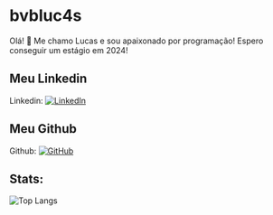 
# bvbluc4s

Olá! 👋 Me chamo Lucas e sou apaixonado por programação! Espero conseguir um estágio em 2024!

## Meu Linkedin

Linkedin: [![LinkedIn](https://img.shields.io/badge/LinkedIn-0077B5?style=for-the-badge&logo=linkedin&logoColor=white)](https://www.linkedin.com/in/lucas-lopes-3a2070296/)

## Meu Github

Github: 
[![GitHub](https://img.shields.io/badge/GitHub-100000?style=for-the-badge&logo=github&logoColor=white)](https://github.com/bvbluc4s)

## Stats:

![Top Langs](https://github-readme-stats-git-masterrstaa-rickstaa.vercel.app/api/top-langs/?username=bvbluc4s&layout=compact&bg_color=000&border_color=30A3DC&title_color=E94D5F&text_color=FFF)

